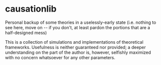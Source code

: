 # causationlib
Personal backup of some theories in a uselessly-early state (i.e. nothing to see here, move on -- if you don't, at least pardon the portions that are a half-designed mess)

This is a collection of simulations and implementations of theoretical frameworks.  Usefulness is neither guaranteed nor provided; a deeper understanding on the part of the author is, however, selfishly maximized with no concern whatsoever for any other parameters.

